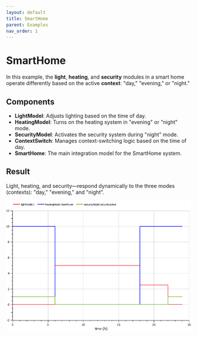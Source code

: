 ```yaml
---
layout: default
title: SmartHome
parent: Examples
nav_order: 1
---
```


# SmartHome

In this example, the **light**, **heating**, and **security** modules in a smart home operate differently based on the active **context**: "day," "evening," or "night."

## Components

- **LightModel**: Adjusts lighting based on the time of day.
- **HeatingModel**: Turns on the heating system in "evening" or "night" mode.
- **SecurityModel**: Activates the security system during "night" mode.
- **ContextSwitch**: Manages context-switching logic based on the time of day.
- **SmartHome**: The main integration model for the SmartHome system.

## Result

Light, heating, and security—respond dynamically to the three modes (contexts): "day," "evening," and "night".

<img src="../../assets/SmartHomeResult.png"/>